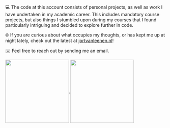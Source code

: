 💻 The code at this account consists of personal projects, as well as work I have undertaken in my academic career. This includes mandatory course projects, but also things I stumbled upon during my courses that I found particularly intriguing and decided to explore further in code.

🌐 If you are curious about what occupies my thoughts, or has kept me up at night lately, check out the latest at [jortvanleenen.nl](https://www.jortvanleenen.nl/)!

✉️ Feel free to reach out by sending me an email.

<a href="#">
  <img height=200 align="center" src="https://github-readme-stats.vercel.app/api?username=jortvanleenen&show=reviews&show_icons=true&theme=github_dark_dimmed&border_radius=5" />
</a>
<a href="#">
  <img height=200 align="center" src="https://github-readme-stats.vercel.app/api/top-langs/?username=jortvanleenen&layout=compact&langs_count=8&theme=github_dark_dimmed&border_radius=5" />
</a>
